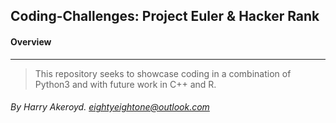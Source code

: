 ## Coding-Challenges: Project Euler & Hacker Rank

#### Overview
___

> This repository seeks to showcase coding in a combination of Python3 and with future work in C++ and R.

###### By Harry Akeroyd. eightyeightone@outlook.com
